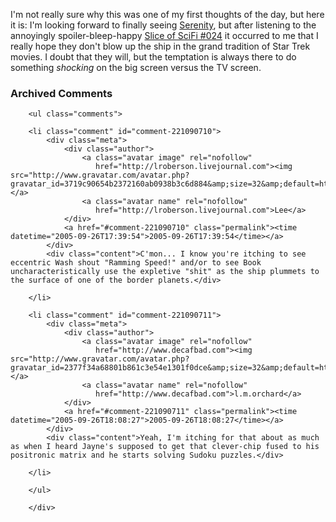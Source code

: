 I'm not really sure why this was one of my first thoughts of the day, but here it is:  I'm looking forward to finally seeing [Serenity](http://www.serenitymovie.com), but after listening to the annoyingly spoiler-bleep-happy [Slice of SciFi #024](http://www.sliceofscifi.com/archives/slice_of_sci-fi_024.html) it occurred to me that I really hope they don't blow up the ship in the grand tradition of Star Trek movies.  I doubt that they will, but the temptation is always there to do something *shocking* on the big screen versus the TV screen.

<div id="comments" class="comments archived-comments">
            <h3>Archived Comments</h3>
            
        <ul class="comments">
            
        <li class="comment" id="comment-221090710">
            <div class="meta">
                <div class="author">
                    <a class="avatar image" rel="nofollow" 
                       href="http://lroberson.livejournal.com"><img src="http://www.gravatar.com/avatar.php?gravatar_id=3719c90654b2372160ab0938b3c6d884&amp;size=32&amp;default=http://mediacdn.disqus.com/1320279820/images/noavatar32.png"/></a>
                    <a class="avatar name" rel="nofollow" 
                       href="http://lroberson.livejournal.com">Lee</a>
                </div>
                <a href="#comment-221090710" class="permalink"><time datetime="2005-09-26T17:39:54">2005-09-26T17:39:54</time></a>
            </div>
            <div class="content">C'mon... I know you're itching to see eccentric Wash shout "Ramming Speed!" and/or to see Book uncharacteristically use the expletive "shit" as the ship plummets to the surface of one of the border planets.</div>
            
        </li>
    
        <li class="comment" id="comment-221090711">
            <div class="meta">
                <div class="author">
                    <a class="avatar image" rel="nofollow" 
                       href="http://www.decafbad.com"><img src="http://www.gravatar.com/avatar.php?gravatar_id=2377f34a68801b861c3e54e1301f0dce&amp;size=32&amp;default=http://mediacdn.disqus.com/1320279820/images/noavatar32.png"/></a>
                    <a class="avatar name" rel="nofollow" 
                       href="http://www.decafbad.com">l.m.orchard</a>
                </div>
                <a href="#comment-221090711" class="permalink"><time datetime="2005-09-26T18:08:27">2005-09-26T18:08:27</time></a>
            </div>
            <div class="content">Yeah, I'm itching for that about as much as when I heard Jayne's supposed to get that clever-chip fused to his positronic matrix and he starts solving Sudoku puzzles.</div>
            
        </li>
    
        </ul>
    
        </div>
    